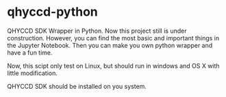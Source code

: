 # qhyccd-python
QHYCCD SDK Wrapper in Python. Now this project still is under construction.
However, you can find the most basic and important things in the
Jupyter Notebook. Then you can make you own python wrapper and have a fun
time.

Now, this scipt only test on Linux, but should run in windows and OS X
with little modification.

QHYCCD SDK should be installed on you system.


